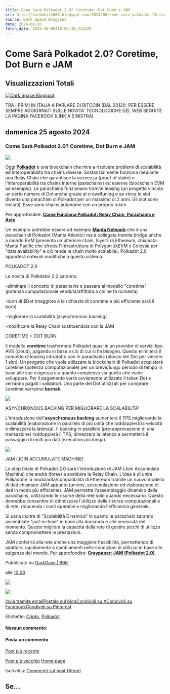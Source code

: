 ```yaml
---
title: Come Sarà Polkadot 2.0? Coretime, Dot Burn e JAM
url: http://darkwhite666.blogspot.com/2024/08/come-sara-polkadot-20-coretime-dot-burn.html
source: Dark Space Blogspot
date: 2024-08-26
fetch_date: 2025-10-06T18:05:30.412228
---
```


# Come Sarà Polkadot 2.0? Coretime, Dot Burn e JAM

## Visualizzazioni Totali

[![Dark Space Blogspot](https://blogger.googleusercontent.com/img/b/R29vZ2xl/AVvXsEiZgt0RUZjHgbkLsu7CbFNAiyAMd0qvDL2fubvcBv5c6R04keICe8K0ig6oXxzqa6519xC3S7eBHP3_F60rvo_NqafkHR83xyZwscmsQgwCw_EPQpiDWkgarGw08kUDwteX-zWL_I_uP1w/s1600/ask-fm.png)](https://darkwhite666.blogspot.com/)

TRA I PRIMI IN ITALIA A PARLARE DI BITCOIN (DAL 2012!): PER ESSERE SEMPRE AGGIORNATI SULLE NOVITA' TECNOLOGICHE DEL WEB SEGUITE LA PAGINA FACEBOOK (LINK A SINISTRA)

## domenica 25 agosto 2024

### Come Sarà Polkadot 2.0? Coretime, Dot Burn e JAM

[![](https://blogger.googleusercontent.com/img/b/R29vZ2xl/AVvXsEi3wneQO5CPX8NVg61tiWqGKQw8GbzRWdMMcgPgEfqm8swN8PDMayEe-2FcZgVJBwVyA1FfqyxEBBeAWW10FfYS3fLdzmBiyHng7tMEPNWTQbUXkKjIYrVoovUSEFJvbc1ea84_F1IYyQK8GMetuaX40HEWttC_lC3g_MIMczPqk6E3nC6AAvSpmFiY2Wg/w400-h223/Polkadot%202.0.png)](https://blogger.googleusercontent.com/img/b/R29vZ2xl/AVvXsEi3wneQO5CPX8NVg61tiWqGKQw8GbzRWdMMcgPgEfqm8swN8PDMayEe-2FcZgVJBwVyA1FfqyxEBBeAWW10FfYS3fLdzmBiyHng7tMEPNWTQbUXkKjIYrVoovUSEFJvbc1ea84_F1IYyQK8GMetuaX40HEWttC_lC3g_MIMczPqk6E3nC6AAvSpmFiY2Wg/s539/Polkadot%202.0.png)

Oggi **[Polkadot](https://polkadot.network/)** è una blockchain che mira a risolvere problemi di scalabilità ed interoperabilità tra chains diverse. Sostanzialmente funziona mediante una Relay Chain che garantisce la sicurezza (proof of stake) e l'interoperabilità tra chains interne (parachains) ed esterne (blockchain EVM ad esempio). Le parachains funzionano tramite leasing (un progetto vincola un certo numero di Dot anche grazie al crowdfuning e se vince lo slot diventa una parachain di Polkadot per un massimo di 2 anni. Gli slot sono limitati). Esse sono chains autonome con un proprio token.

Per approfondire: [**Come Funziona Polkadot: Relay Chain, Parachains e Aste**](https://darkwhite666.blogspot.com/2021/11/come-funzionano-le-aste-di-polkadot.html)

Un esempio potrebbe essere ad esempio **[Manta Network](https://manta.network/)** che è una parachain di Polkadot (Manta Atlantic) ma è collegata tramite bridge anche a mondo EVM (presenta un'ulteriore chain, layer2 di Ethereum, chiamata Manta Pacific che sfrutta l'infrastruttura di Polygon zkEVM e Celestia per "data availability" e ciò rende la chain molto scalabile). Polkadot 2.0 apporterà notevoli modifiche a questo sistema.

POLKADOT 2.0

Le novità di Polkdator 2.0 saranno:

-eliminare il concetto di parachains e passare al modello "coretime" (potenza computazionale venduta/affittata a chi ne fa richiesta)

-burn di $Dot (maggiore è la richiesta di coretime e più efficiente sarà il burn)

-migliorare la scalabilità (asynchronous backing)

-modificare la Relay Chain sostituendola con la JAM

CORETIME + DOT BURN

Il modello **coretime** trasformerà Polkadot quasi in un provider di servizi tipo AVS (cloud), pagando in base a ciò di cui si ha bisogno. Questo eliminerà il concetto di leasing introdotto con le parachains (blocco dei Dot per vincere 1 slot). Un progetto che vuole utilizzare la blockchain di Polkadot acquisterà coretime (potenza computazionale) per un breve/lungo periodo di tempo in base alle sue esigenza e a quanto complesso sia quello che vuole sviluppare. Per il pagamento verrà ovviamente utilizzato il token Dot e verranno pagati i validatori. Una parte dei Dot utilizzati per comprare coretime verranno **burnati**.

[![](https://blogger.googleusercontent.com/img/b/R29vZ2xl/AVvXsEiIwuGza3MEfCNzRtysDNDZx46bVHkmyOHGOh8iCrUs_cR8GZkcx0Fr3_4PBumRXmO4RDh0lF0YvvIn0fIAajqYwJX6RwXN7c1L75nXoB7uQxwzy4dXdp6qh5KJZwJpYZkYxrDbzco71lNGBkLLUJZC6cofcL52r84ZHY2oC47vadiUi2dtmAoic8Y0l3c/w500-h255/0_joSVMXoZgKugNenn.jpg)](https://blogger.googleusercontent.com/img/b/R29vZ2xl/AVvXsEiIwuGza3MEfCNzRtysDNDZx46bVHkmyOHGOh8iCrUs_cR8GZkcx0Fr3_4PBumRXmO4RDh0lF0YvvIn0fIAajqYwJX6RwXN7c1L75nXoB7uQxwzy4dXdp6qh5KJZwJpYZkYxrDbzco71lNGBkLLUJZC6cofcL52r84ZHY2oC47vadiUi2dtmAoic8Y0l3c/s925/0_joSVMXoZgKugNenn.jpg)

ASYNCHRONOUS BACKING PER MIGLIORARE LA SCALABILITA'

L'introduzione dell'**asynchronous backing** aumenterà il TPS migliorando la scalabilità (elaborazione in parallelo di più unità che raddoppierà la velocità e dimezzerà la latenza). Il backing in parallelo (pre-approvazione di una transazione) raddoppierà il TPS, dimezzerà la latenza e permetterà il passaggio di molti più dati (execution più lunga).

[![](https://blogger.googleusercontent.com/img/b/R29vZ2xl/AVvXsEj5gVtAPemj9bAc6L-AasqeVdodPsNclB71a6KZxq3YlibCmyBgUyNA3XTpAM4XpHobCnfI6dHEk8D5lFWhT3w1Hwbnf6EpAEQNc4qnhm8G5AFGIcabYhATTw8VWS1d5kBa7ydaSj4e71JKEbeoqiklko6-wLSXkHHtZhFeRrq6onr1DyuDj4oIqJhWIuw/w527-h242/sync-vs-async-backing-3548388f98c44fc684a6176a6ccb8ed2.png)](https://blogger.googleusercontent.com/img/b/R29vZ2xl/AVvXsEj5gVtAPemj9bAc6L-AasqeVdodPsNclB71a6KZxq3YlibCmyBgUyNA3XTpAM4XpHobCnfI6dHEk8D5lFWhT3w1Hwbnf6EpAEQNc4qnhm8G5AFGIcabYhATTw8VWS1d5kBa7ydaSj4e71JKEbeoqiklko6-wLSXkHHtZhFeRrq6onr1DyuDj4oIqJhWIuw/s757/sync-vs-async-backing-3548388f98c44fc684a6176a6ccb8ed2.png)

JAM (JOIN ACCUMULATE MACHINE)

Lo step finale di Polkadot 2.0 sarà l'introduzione di JAM (Join Accumulate Machine) che andrà (forse) a sostituire la Relay Chain. L'idea è di unire Polkadot e la modularità/compatibilità di Ethereum tramite un nuovo modello di dati chiamato JAM appunto (unione, accumulazione ed elaborazione di dati in modo più efficiente). JAM permette l'assemblaggio dinamico delle parachains, utilizzando le risorse della rete solo quando necessario. Questo dovrebbe consentire di ottimizzare l'utilizzo delle risorse computazionali e di rete, riducendo i costi operativi e migliorando l'efficienza generale.

Si parla inoltre di "Scalabilità Dinamica" in quanto le parachain saranno assemblate "just-in-time" in base alla domanda e alle necessità del momento. Questo migliora la capacità della rete di gestire picchi di utilizzo senza compromettere le prestazioni.

JAM conferirà alla rete anche una maggiore flessibilità, permettendo di adattarsi rapidamente a cambiamenti nelle condizioni di utilizzo in base alle esigenze del mondo. Per approfondire: [**Graypaper: JAM (Polkadot 2.0)**](https://graypaper.com/graypaper.pdf)

Pubblicato da
[DarkDave.|.666](https://www.blogger.com/profile/02696807736631988356 "author profile")

alle
[10:23](https://darkwhite666.blogspot.com/2024/08/come-sara-polkadot-20-coretime-dot-burn.html "permanent link")

[![](//img1.blogblog.com/img/icon18_email.gif)](https://www.blogger.com/email-post/1856644955194422917/857393212814804131 "Post per email")

[![](https://resources.blogblog.com/img/icon18_edit_allbkg.gif)](https://www.blogger.com/post-edit.g?blogID=1856644955194422917&postID=857393212814804131&from=pencil "Modifica post")

[Invia tramite email](https://www.blogger.com/share-post.g?blogID=1856644955194422917&postID=857393212814804131&target=email "Invia tramite email")[Postalo sul blog](https://www.blogger.com/share-post.g?blogID=1856644955194422917&postID=857393212814804131&target=blog "Postalo sul blog")[Condividi su X](https://www.blogger.com/share-post.g?blogID=1856644955194422917&postID=857393212814804131&target=twitter "Condividi su X")[Condividi su Facebook](https://www.blogger.com/share-post.g?blogID=1856644955194422917&postID=857393212814804131&target=facebook "Condividi su Facebook")[Condividi su Pinterest](https://www.blogger.com/share-post.g?blogID=1856644955194422917&postID=857393212814804131&target=pinterest "Condividi su Pinterest")

Etichette:
[Cripto](https://darkwhite666.blogspot.com/search/label/Cripto),
[Polkadot](https://darkwhite666.blogspot.com/search/label/Polkadot)

#### Nessun commento:

#### Posta un commento

[Post più recente](https://darkwhite666.blogspot.com/2024/08/cosa-sono-i-boardgame-e-linfluenza-su.html "Post più recente")

[Post più vecchio](https://darkwhite666.blogspot.com/2024/08/cosa-sono-le-blockchain-modulari-data.html "Post più vecchio")
[Home page](https://darkwhite666.blogspot.com/)

Iscriviti a:
[Commenti sul post (Atom)](https://darkwhite666.blogspot.com/feeds/857393212814804131/comments/default)

## Se...